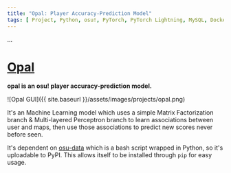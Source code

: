 ```yaml
---
title: "Opal: Player Accuracy-Prediction Model"
tags: [ Project, Python, osu!, PyTorch, PyTorch Lightning, MySQL, Docker, Bash, NGINX, PyPI ]
---
```


...

<!--more-->

# [Opal](https://github.com/Eve-ning/opal)

<div class="icon-badge" data-name="GitHub"></div>
<div class="icon-badge" data-name="Python"></div>
<div class="icon-badge" data-name="osu!"></div>
<div class="icon-badge" data-name="PyTorchLightning"></div>
<div class="icon-badge" data-name="Streamlit"></div>
<div class="icon-badge" data-name="MySQL"></div>
<div class="icon-badge" data-name="Docker"></div>
<div class="icon-badge" data-name="Bash"></div>
<div class="icon-badge" data-name="NGINX"></div>
<div class="icon-badge" data-name="PyPI"></div>

**opal is an osu! player accuracy-prediction model.**

![Opal GUI]({{ site.baseurl }}/assets/images/projects/opal.png)

It's an Machine Learning model which uses a simple Matrix Factorization branch
& Multi-layered Perceptron branch to learn associations between user and maps,
then use those associations to predict new scores never before seen.

It's dependent on [osu-data](https://github.com/Eve-ning/osu-data) which is a
bash script wrapped in Python, so it's uploadable to PyPI. This allows itself
to be installed through `pip` for easy usage.

